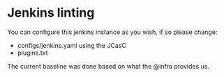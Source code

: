 # Jenkins linting

You can configure this jenkins instance as you wish, if so please change:

* configs/jenkins.yaml using the JCasC
* plugins.txt


The current baseline was done based on what the @infra provides us.
